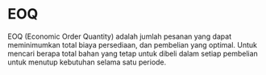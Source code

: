 # EOQ
EOQ (Economic Order Quantity) adalah jumlah pesanan yang dapat meminimumkan total biaya persediaan, dan pembelian yang optimal. Untuk mencari berapa total bahan yang tetap untuk dibeli dalam setiap pembelian untuk menutup kebutuhan selama satu periode.
